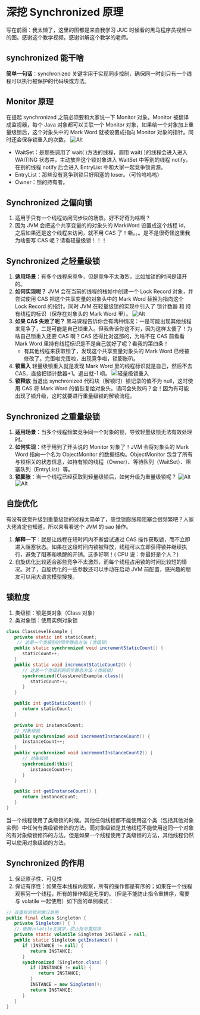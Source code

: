 # 深挖 Synchronized 原理

写在前面：我太懒了，这里的图都是来自我学习 JUC 时候看的黑马程序员视频中的图。感谢这个教学视频，感谢讲解这个教学的老师。

## synchronized 能干啥

**简单一句话**：synchronized 关键字用于实现同步控制，确保同一时刻只有一个线程可以执行被保护的代码块或方法。

## Monitor 原理

在提起 synchronized 之前必须要和大家说一下 Monitor 对象。Monitor 被翻译成监视器，每个 Java 对象都可以关联一个 Monitor 对象，如果给一个对象加上重量级锁后，这个对象头中的 Mark Word 就被设置成指向 Monitor 对象的指针。同时还会保存锁重入的次数。
![Alt](./image/Monitor结构.png)

- WaitSet：是那些调用了 wait( )方法的线程，调用 wait( )的线程会进入进入 WAITING 状态并，主动放弃这个锁对象进入 WaitSet 中等别的线程 notify，在别的线程 notify 后会进入 EntryList 中和大家一起竞争锁资源。
- EntryList：那些没有竞争到锁只好阻塞的 loser。（可怜呜呜呜）
- Owner：锁的持有者。

## Synchronized 之偏向锁

1. 适用于只有一个线程访问同步块的场景。好不好奇为啥啊？
2. 因为 JVM 会把这个共享变量的的对象头的 MarkWord 设置成这个线程 id，之后如果还是这个线程来访问，就不用 CAS 了！嘶。。。是不是很奇怪这里我为啥要写 CAS 呢？请看轻量级锁！！！

## Synchronized 之轻量级锁

1. **适用场景**：有多个线程来竞争，但是竞争不太激烈，比如加锁的时间是错开的。
2. **如何实现呢？**
   JVM 会在当前的线程的栈帧中创建一个 Lock Record 对象，并尝试使用 CAS 把这个共享变量的对象头中的 Mark Word 替换为指向这个 Lock Record 的指针。同时 JVM 在轻量级锁的实现中引入了 锁计数器 和 持有线程的标识（保存在对象头的 Mark Word 里）。
   ![Alt](./image/轻量级锁.png)
3. **如果 CAS 失败了呢？**
   黑马课程告诉你会有两种情况：一是可能出现其他线程来竞争了，二是可能是自己锁重入。但我告诉你这不对，因为这样太傻了！为啥自己锁重入还要 CAS 啊？CAS 还得比对这那的，为啥不在 CAS 前看看 Mark Word 里持有线程标识是不是自己就好了呢？看我的第四条！
   - 有其他线程来获取锁了，发现这个共享变量对象头的 Mark Word 已经被修改了。完蛋啦完蛋啦，出现竞争啦，锁膨胀叭。
4. **锁重入**
   轻量级锁重入就是发现 Mark Word 里的线程标识就是自己，然后不去 CAS，直接把锁计数器+1。退出就-1 呗。
   ![轻量级锁重入](./image/轻量级锁重入.png)
5. **锁释放**
   当退出 synchronized 代码块（解锁时）锁记录的值不为 null，这时使用 CAS 将 Mark Word 的值恢复给对象头。请问会失败吗？会！因为有可能出现了锁升级，这时就要进行重量级锁的解锁流程。

## Synchronized 之重量级锁

1. **适用场景**：当多个线程频繁竞争同一个对象的锁，导致轻量级锁无法有效处理时。
2. **如何实现**：终于用到了开头说的 Monitor 对象了！JVM 会将对象头的 Mark Word 指向一个名为 ObjectMonitor 的数据结构。ObjectMonitor 包含了所有与锁相关的状态信息，如持有锁的线程（Owner）、等待队列（WaitSet）、阻塞队列（EntryList）等。
3. **锁膨胀**：当一个线程已经获取到轻量级锁后，如何升级为重量级锁呢？
   ![Alt](./image/轻量级锁膨胀.png)
   ![Alt](./image/重量级锁.png)

## 自旋优化

有没有感觉升级到重量级锁的过程太简单了，感觉锁膨胀和阻塞会很频繁吧？人家大佬肯定也知道，所以来看看这个 JVM 的 sao 操作。

1. **解释一下**：就是让线程在短时间内不断尝试通过 CAS 操作获取锁，而不立即进入阻塞状态。如果在这段时间内锁被释放，线程可以立即获得锁并继续执行，避免了阻塞和唤醒的开销。这多好啊！( CPU 说：你最好是个人？)
2. 自旋优化比较适合那些竞争不太激烈，而每个线程占用锁的时间比较短的情况。对了，自旋优化的一些参数还可以手动在启动 JVM 前配置，感兴趣的朋友可以用大语言模型搜搜。

## 锁粒度

1. 类级锁：锁是类对象（Class 对象）
2. 类对象锁：使用实例对象锁

```java
class ClassLevelExample {
   private static int staticCount;
    // 这是一个类级别的同步静态方法 (类级锁)
   public static synchronized void incrementStaticCount() {
      staticCount++;
   }
   public static void incrementStaticCount2() {
      // 这是一个类级别的同步静态方法 (类级锁)
      synchronized(ClassLevelExample.class){
         staticCount++;
      }
   }

   public int getStaticCount() {
      return staticCount;
   }

   private int instanceCount;
   // 对象级锁
   public synchronized void incrementInstanceCount() {
      instanceCount++;
   }
   public synchronized void incrementInstanceCount2() {
      // 对象级锁
      synchronized(this){
         instanceCount++;
      }
   }

   public int getInstanceCount() {
      return instanceCount;
   }
}
```

当一个线程使用了类级锁的时候。其他任何线程都不能使用这个类（包括其他对象实例）中任何有类级锁修饰的方法。而对象级锁是其他线程不能使用这同一个对象的有对象级锁修饰的方法。但是如果一个线程使用了类级锁的方法，其他线程仍然可以使用对象级锁的方法。

## Synchronized 的作用

1. 保证原子性、可见性
2. 保证有序性：如果在本线程内观察，所有的操作都是有序的；如果在一个线程观察另一个线程，所有的操作都是无序的。（但是不能防止指令重排序，需要与 volatile 一起使用）如下面的单例模式：

```java
// 双重校验锁的懒汉单例
public final class Singleton {
   private Singleton() { }
   // 使用volatile关键字，防止指令重排序
   private static volatile Singleton INSTANCE = null;
   public static Singleton getInstance() {
      if (INSTANCE != null) {
         return INSTANCE;
      }
      synchronized (Singleton.class) {
         if (INSTANCE != null) {
            return INSTANCE;
         }
         INSTANCE = new Singleton();
         return INSTANCE;
      }
   }
}
```
